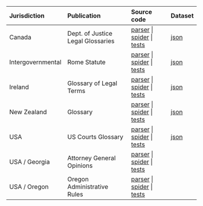 | Jurisdiction | Publication | Source code | Dataset |
| :----------- | :---------- | :---------- | :------ |
| Canada | Dept. of Justice Legal Glossaries | [parser](https://github.com/public-law/open-gov-crawlers/blob/master/public_law/parsers/can/doj_glossaries.py) \| [spider](https://github.com/public-law/open-gov-crawlers/blob/master/public_law/spiders/can/doj_glossaries.py) \| [tests](https://github.com/public-law/open-gov-crawlers/blob/master/tests/public_law/parsers/can/doj_glossaries_test.py) | [json](https://github.com/public-law/datasets/blob/master/Canada/doj-glossaries.json) |
| Intergovernmental | Rome Statute | [parser](https://github.com/public-law/open-gov-crawlers/blob/master/public_law/parsers/int/rome_statute.py) \| [spider](https://github.com/public-law/open-gov-crawlers/blob/master/public_law/spiders/int/rome_statute.py) \| [tests](https://github.com/public-law/open-gov-crawlers/blob/master/tests/public_law/parsers/int/rome_statute_test.py) | [json](https://github.com/public-law/datasets/blob/master/Intergovernmental/RomeStatute/RomeStatute.json) |
| Ireland | Glossary of Legal Terms | [parser](https://github.com/public-law/open-gov-crawlers/blob/master/public_law/parsers/irl/courts_glossary.py) \| [spider](https://github.com/public-law/open-gov-crawlers/blob/master/public_law/spiders/irl/courts_glossary.py) \| [tests](https://github.com/public-law/open-gov-crawlers/blob/master/tests/public_law/parsers/irl/courts_glossary_test.py) | [json](https://github.com/public-law/datasets/blob/master/Ireland/courts-glossary.json) |
| New Zealand | Glossary | [parser](https://github.com/public-law/open-gov-crawlers/blob/master/public_law/parsers/nzl/justice_glossary.py) \| [spider](https://github.com/public-law/open-gov-crawlers/blob/master/public_law/spiders/nzl/justice_glossary.py) \| [tests](https://github.com/public-law/open-gov-crawlers/blob/master/tests/public_law/parsers/nzl/justice_glossary_test.py) | [json](https://github.com/public-law/datasets/blob/master/NewZealand/justice-glossary.json) |
| USA | US Courts Glossary | [parser](https://github.com/public-law/open-gov-crawlers/blob/master/public_law/parsers/usa/us_courts_glossary.py) \| [spider](https://github.com/public-law/open-gov-crawlers/blob/master/public_law/spiders/usa/us_courts_glossary.py) \| [tests](https://github.com/public-law/open-gov-crawlers/blob/master/tests/public_law/parsers/usa/us_courts_glossary_test.py) | [json](https://github.com/public-law/datasets/blob/master/UnitedStates/us-courts-glossary.json) |
| USA / Georgia | Attorney General Opinions | [parser](https://github.com/public-law/open-gov-crawlers/blob/master/public_law/parsers/usa/georgia_ag_opinions.py) \| [spider](https://github.com/public-law/open-gov-crawlers/blob/master/public_law/spiders/usa/georgia_ag_opinions.py) \| [tests](https://github.com/public-law/open-gov-crawlers/blob/master/tests/public_law/parsers/usa/georgia_ag_opinions_test.py) |  |
| USA / Oregon | Oregon Administrative Rules | [parser](https://github.com/public-law/open-gov-crawlers/blob/master/public_law/parsers/usa/oregon_regs.py) \| [spider](https://github.com/public-law/open-gov-crawlers/blob/master/public_law/spiders/usa/oregon_regs.py) \| [tests](https://github.com/public-law/open-gov-crawlers/blob/master/tests/public_law/parsers/usa/oregon_regs_test.py) |  |
